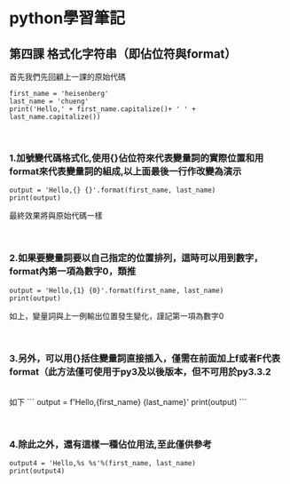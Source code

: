 # python學習筆記

## 第四課 格式化字符串（即佔位符與format）

首先我們先回顧上一課的原始代碼

```
first_name = 'heisenberg'
last_name = 'chueng'
print('Hello,' + first_name.capitalize()+ ' ' + last_name.capitalize())
```

&nbsp;

### 1.加號變代碼格式化,使用{}佔位符來代表變量詞的實際位置和用format來代表變量詞的組成,以上面最後一行作改變為演示

```
output = 'Hello,{} {}'.format(first_name, last_name)
print(output)
```

最終效果將與原始代碼一樣

&nbsp;

### 2.如果要變量詞要以自己指定的位置排列，這時可以用到數字，format內第一項為數字0，類推

```
output = 'Hello,{1} {0}'.format(first_name, last_name)
print(output)
```

如上，變量詞與上一例輸出位置發生變化，謹記第一項為數字0

&nbsp;

### 3.另外，可以用{}括住變量詞直接插入，僅需在前面加上f或者F代表format（此方法僅可使用于py3及以後版本，但不可用於py3.3.2

<br>
如下
```
output = f'Hello,{first_name} {last_name}'
print(output)
```

&nbsp;

### 4.除此之外，還有這樣一種佔位用法,至此僅供參考

```
output4 = 'Hello,%s %s'%(first_name, last_name)
print(output4)
```
